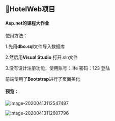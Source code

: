 ## :hotel:HotelWeb项目

#### Asp.net的课程大作业 

使用方法：

1.先用**dbo.sql**文件导入数据库

2.然后用**Visual Studio** 打开.sln文件

3.没有设计注册功能，使用账号：life 密码：123 登陆

前端使用了**Bootstrap**进行了页面美化

#### 预览：

![image-20200413112547487](https://life-blog.oss-cn-beijing.aliyuncs.com/image-20200413112547487.png)

![image-20200413112607796](https://life-blog.oss-cn-beijing.aliyuncs.com/image-20200413112607796.png)
